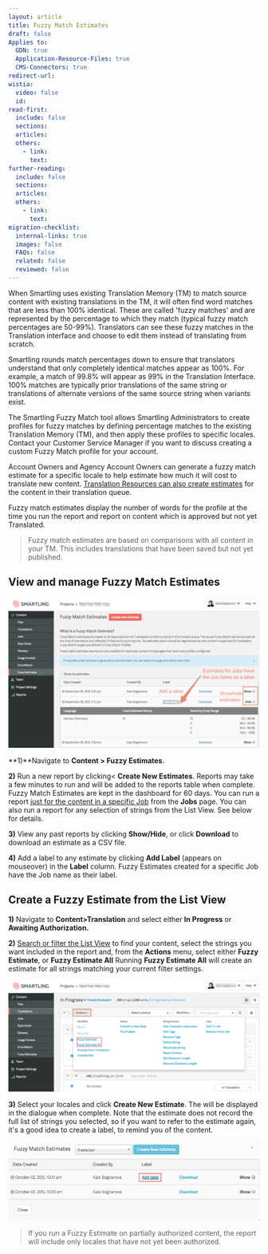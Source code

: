 ```yaml
---
layout: article
title: Fuzzy Match Estimates
draft: false
Applies to:
  GDN: true
  Application-Resource-Files: true
  CMS-Connectors: true
redirect-url:
wistia:
  video: false
  id:
read-first:
  include: false
  sections:
  articles:
  others:
    - link:
      text:
further-reading:
  include: false
  sections:
  articles:
  others:
    - link:
      text:
migration-checklist:
  internal-links: true
  images: false
  FAQs: false
  related: false
  reviewed: false
---
```



When Smartling uses existing Translation Memory (TM) to match source content with existing translations in the TM, it will often find word matches that are less than 100% identical. These are called 'fuzzy matches' and are represented by the percentage to which they match (typical fuzzy match percentages are 50-99%). Translators can see these fuzzy matches in the Translation interface and choose to edit them instead of translating from scratch.

Smartling rounds match percentages down to ensure that translators understand that only completely identical matches appear as 100%. For example, a match of 99.8% will appear as 99% in the Translation Interface. 100% matches are typically prior translations of the same string or translations of alternate versions of the same source string when variants exist.

The Smartling Fuzzy Match tool allows Smartling Administrators to create profiles for fuzzy matches by defining percentage matches to the existing Translation Memory (TM), and then apply these profiles to specific locales. Contact your Customer Service Manager if you want to discuss creating a custom Fuzzy Match profile for your account.

Account Owners and Agency Account Owners can generate a fuzzy match estimate for a specific locale to help estimate how much it will cost to translate new content. [Translation Resources can also create estimates](/support/articles/fuzzy-match-estimates-translators/) for the content in their translation queue.

Fuzzy match estimates display the number of words for the profile at the time you run the report and report on content which is approved but not yet Translated.

> Fuzzy match estimates are based on comparisons with all content in your TM. This includes translations that have been saved but not yet published.

## View and manage Fuzzy Match Estimates

![](/uploads/versions/fuzzy_match_estimate_report1---x----1228-737x---.png)

**1)**Navigate to **Content &gt; Fuzzy Estimates**.

**2)** Run a new report by clicking&lt; **Create New Estimates**. Reports may take a few minutes to run and will be added to the reports table when complete. Fuzzy Match Estimates are kept in the dashboard for 60 days. You can run a report [just for the content in a specific Job](/support/articles/jobs/#view-fuzzy-match-estimates-for-a-job) from the **Jobs** page. You can also run a report for any selection of strings from the List View. See below for details.

**3)** View any past reports by clicking **Show/Hide**, or click **Download** to download an estimate as a CSV file.

**4)** Add a label to any estimate by clicking **Add Label** (appears on mouseover) in the **Label** column. Fuzzy Estimates created for a specific Job have the Job name as their label.

## Create a Fuzzy Estimate from the List View

**1)** Navigate to **Content&gt;Translation** and select either **In Progress** or **Awaiting Authorization.**

**2)** [Search or filter the List View](/support/articles/search-and-filter-in-the-list-view/) to find your content, select the strings you want included in the report and, from the **Actions** menu, select either **Fuzzy Estimate**, or **Fuzzy Estimate All** Running **Fuzzy Estimate All** will create an estimate for all strings matching your current filter settings.

![](/uploads/versions/fuzzyestimates2---x----1226-547x---.png)



**3)** Select your locales and click **Create New Estimate**. The will be displayed in the dialogue when complete. Note that the estimate does not record the full list of strings you selected, so if you want to refer to the estimate again, it's a good idea to create a label, to remind you of the content.

![](/uploads/versions/fuzzyestimates3---x----877-277x---.png)

> If you run a Fuzzy Estimate on partially authorized content, the report will include only locales that have not yet been authorized.